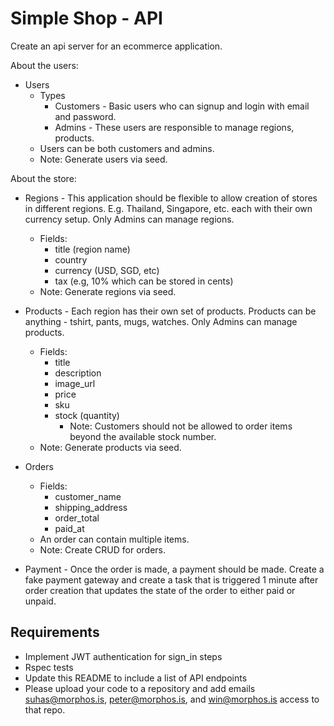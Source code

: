 # Simple Shop - API

Create an api server for an ecommerce application.

About the users:

- Users
  - Types
    - Customers - Basic users who can signup and login with email and password.
    - Admins - These users are responsible to manage regions, products.
  - Users can be both customers and admins.
  - Note: Generate users via seed.

About the store:

- Regions - This application should be flexible to allow creation of stores in different regions. E.g. Thailand, Singapore, etc. each with their own currency setup. Only Admins can manage regions.
  - Fields:
    - title (region name)
    - country
    - currency (USD, SGD, etc)
    - tax (e.g, 10% which can be stored in cents)
  - Note: Generate regions via seed.

- Products - Each region has their own set of products. Products can be anything - tshirt, pants, mugs, watches. Only Admins can manage products.
  - Fields:
    - title
    - description
    - image_url
    - price
    - sku
    - stock (quantity)
      - Note: Customers should not be allowed to order items beyond the available stock number.
  - Note: Generate products via seed.

- Orders
  - Fields:
    - customer_name
    - shipping_address
    - order_total
    - paid_at
  - An order can contain multiple items.
  - Note: Create CRUD for orders.

- Payment - Once the order is made, a payment should be made. Create a fake payment gateway and create a task that is triggered 1 minute after order creation that updates the state of the order to either paid or unpaid.


## Requirements

- Implement JWT authentication for sign_in steps
- Rspec tests
- Update this README to include a list of API endpoints
- Please upload your code to a repository and add emails suhas@morphos.is, peter@morphos.is, and win@morphos.is access to that repo.

